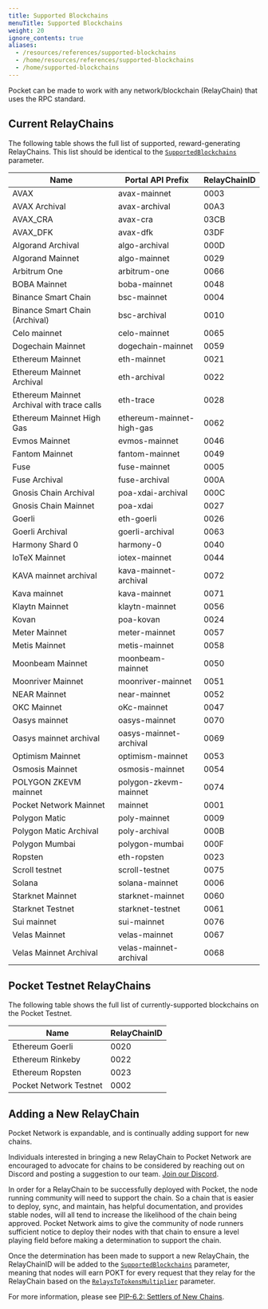 ```yaml
---
title: Supported Blockchains
menuTitle: Supported Blockchains
weight: 20
ignore_contents: true
aliases:
  - /resources/references/supported-blockchains
  - /home/resources/references/supported-blockchains
  - /home/supported-blockchains
---
```



Pocket can be made to work with any network/blockchain (RelayChain) that uses the RPC standard.

## Current RelayChains

The following table shows the full list of supported, reward-generating RelayChains. This list should be identical to the [`SupportedBlockchains`](/learn/protocol-parameters/#supportedblockchains) parameter.

| Name                                        | Portal API Prefix         | RelayChainID |
| ------------------------------------------- | ------------------------- | ------------ |
| AVAX                                        | avax-mainnet              | 0003 
| AVAX Archival                               | avax-archival             | 00A3 
| AVAX_CRA                                    | avax-cra                  | 03CB 
| AVAX_DFK                                    | avax-dfk                  | 03DF 
| Algorand Archival                           | algo-archival             | 000D 
| Algorand Mainnet                            | algo-mainnet              | 0029 
| Arbitrum One                                | arbitrum-one              | 0066 
| BOBA Mainnet                                | boba-mainnet              | 0048 
| Binance Smart Chain                         | bsc-mainnet               | 0004 
| Binance Smart Chain (Archival)              | bsc-archival              | 0010
| Celo mainnet                                | celo-mainnet              | 0065 
| Dogechain Mainnet                           | dogechain-mainnet         | 0059
| Ethereum Mainnet                            | eth-mainnet               | 0021 
| Ethereum Mainnet Archival                   | eth-archival              | 0022
| Ethereum Mainnet Archival with trace calls  | eth-trace                 | 0028
| Ethereum Mainnet High Gas                   | ethereum-mainnet-high-gas | 0062
| Evmos Mainnet                               | evmos-mainnet             | 0046 
| Fantom Mainnet                              | fantom-mainnet            | 0049 
| Fuse                                        | fuse-mainnet              | 0005 
| Fuse Archival                               | fuse-archival             | 000A 
| Gnosis Chain Archival                       | poa-xdai-archival         | 000C
| Gnosis Chain Mainnet                        | poa-xdai                  | 0027 
| Goerli                                      | eth-goerli                | 0026 
| Goerli Archival                             | goerli-archival           | 0063 
| Harmony Shard 0                             | harmony-0                 | 0040 
| IoTeX Mainnet                               | iotex-mainnet             | 0044 
| KAVA mainnet archival                       | kava-mainnet-archival     | 0072
| Kava mainnet                                | kava-mainnet              | 0071 
| Klaytn Mainnet                              | klaytn-mainnet            | 0056 
| Kovan                                       | poa-kovan                 | 0024 
| Meter Mainnet                               | meter-mainnet             | 0057 
| Metis Mainnet                               | metis-mainnet             | 0058 
| Moonbeam Mainnet                            | moonbeam-mainnet          | 0050
| Moonriver Mainnet                           | moonriver-mainnet         | 0051
| NEAR Mainnet                                | near-mainnet              | 0052 
| OKC Mainnet                                 | oKc-mainnet               | 0047 
| Oasys mainnet                               | oasys-mainnet             | 0070 
| Oasys mainnet archival                      | oasys-mainnet-archival    | 0069
| Optimism Mainnet                            | optimism-mainnet          | 0053
| Osmosis Mainnet                             | osmosis-mainnet           | 0054 
| POLYGON ZKEVM mainnet                       | polygon-zkevm-mainnet     | 0074
| Pocket Network Mainnet                      | mainnet                   | 0001 
| Polygon Matic                               | poly-mainnet              | 0009 
| Polygon Matic Archival                      | poly-archival             | 000B
| Polygon Mumbai                              | polygon-mumbai            | 000F 
| Ropsten                                     | eth-ropsten               | 0023 
| Scroll testnet                              | scroll-testnet            | 0075 
| Solana                                      | solana-mainnet            | 0006 
| Starknet Mainnet                            | starknet-mainnet          | 0060
| Starknet Testnet                            | starknet-testnet          | 0061
| Sui mainnet                                 | sui-mainnet               | 0076 
| Velas Mainnet                               | velas-mainnet             | 0067 
| Velas Mainnet Archival                      | velas-mainnet-archival    | 0068

## Pocket Testnet RelayChains

The following table shows the full list of currently-supported blockchains on the Pocket Testnet.

| Name                   | RelayChainID |
| ---------------------- | ------------ |
| Ethereum Goerli        | 0020         |
| Ethereum Rinkeby       | 0022         |
| Ethereum Ropsten       | 0023         |
| Pocket Network Testnet | 0002         |

## Adding a New RelayChain

Pocket Network is expandable, and is continually adding support for new chains.

Individuals interested in bringing a new RelayChain to Pocket Network are encouraged to advocate for chains to be considered by reaching out on Discord and posting a suggestion to our team. [Join our Discord](https://discord.gg/pokt).

In order for a RelayChain to be successfully deployed with Pocket, the node running community will need to support the chain. So a chain that is easier to deploy, sync, and maintain, has helpful documentation, and provides stable nodes, will all tend to increase the likelihood of the chain being approved. Pocket Network aims to give the community of node runners sufficient notice to deploy their nodes with that chain to ensure a level playing field before making a determination to support the chain.

Once the determination has been made to support a new RelayChain, the RelayChainID will be added to the [`SupportedBlockchains`](/learn/protocol-parameters/#supportedblockchains) parameter, meaning that nodes will earn POKT for every request that they relay for the RelayChain based on the [`RelaysToTokensMultiplier`](/learn/protocol-parameters/#relaystotokensmultiplier) parameter.

For more information, please see [PIP-6.2: Settlers of New Chains](https://forum.pokt.network/t/pip-6-2-settlers-of-new-chains/).
